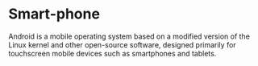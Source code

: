 # Smart-phone
Android is a mobile operating system based on a modified version of the Linux kernel and other open-source software, designed primarily for touchscreen mobile devices such as smartphones and tablets.
